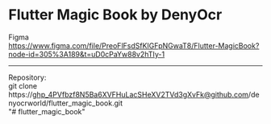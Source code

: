 # Flutter Magic Book by DenyOcr
Figma<br>
https://www.figma.com/file/PreoFlFsdSfKIGFpNGwaT8/Flutter-MagicBook?node-id=305%3A189&t=uD0cPaYw88v2hTIy-1<br>

---

Repository:<br>
git clone https://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@github.com/denyocrworld/flutter_magic_book.git<br>"# flutter_magic_book" 
